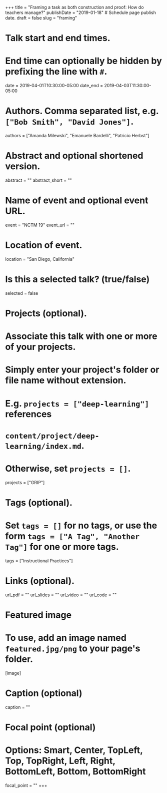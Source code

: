+++
title = "Framing a task as both construction and proof: How do teachers manage?"
publishDate = "2019-01-18"  # Schedule page publish date.
draft = false
slug = "framing"

# Talk start and end times.
#   End time can optionally be hidden by prefixing the line with `#`.
date = 2019-04-01T10:30:00-05:00
date_end = 2019-04-03T11:30:00-05:00

# Authors. Comma separated list, e.g. `["Bob Smith", "David Jones"]`.
authors = ["Amanda Milewski", "Emanuele Bardelli", "Patricio Herbst"]

# Abstract and optional shortened version.
abstract = ""
abstract_short = ""

# Name of event and optional event URL.
event = "NCTM 19"
event_url = ""

# Location of event.
location = "San Diego, California"

# Is this a selected talk? (true/false)
selected = false

# Projects (optional).
#   Associate this talk with one or more of your projects.
#   Simply enter your project's folder or file name without extension.
#   E.g. `projects = ["deep-learning"]` references
#   `content/project/deep-learning/index.md`.
#   Otherwise, set `projects = []`.
projects = ["GRIP"]

# Tags (optional).
#   Set `tags = []` for no tags, or use the form `tags = ["A Tag", "Another Tag"]` for one or more tags.
tags = ["Instructional Practices"]

# Links (optional).
url_pdf = ""
url_slides = ""
url_video = ""
url_code = ""

# Featured image
# To use, add an image named `featured.jpg/png` to your page's folder.
[image]
  # Caption (optional)
  caption = ""

  # Focal point (optional)
  # Options: Smart, Center, TopLeft, Top, TopRight, Left, Right, BottomLeft, Bottom, BottomRight
  focal_point = ""
+++
